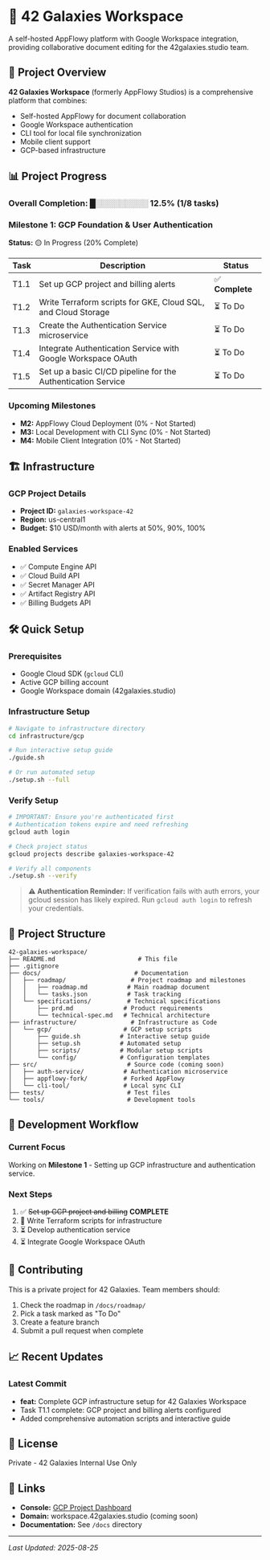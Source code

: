 # 🌌 42 Galaxies Workspace

A self-hosted AppFlowy platform with Google Workspace integration, providing collaborative document editing for the 42galaxies.studio team.

## 🚀 Project Overview

**42 Galaxies Workspace** (formerly AppFlowy Studios) is a comprehensive platform that combines:
- Self-hosted AppFlowy for document collaboration
- Google Workspace authentication
- CLI tool for local file synchronization
- Mobile client support
- GCP-based infrastructure

## 📊 Project Progress

### Overall Completion: █░░░░░░░░░ 12.5% (1/8 tasks)

### Milestone 1: GCP Foundation & User Authentication
**Status:** 🟡 In Progress (20% Complete)

| Task | Description | Status |
|------|-------------|--------|
| T1.1 | Set up GCP project and billing alerts | ✅ **Complete** |
| T1.2 | Write Terraform scripts for GKE, Cloud SQL, and Cloud Storage | ⏳ To Do |
| T1.3 | Create the Authentication Service microservice | ⏳ To Do |
| T1.4 | Integrate Authentication Service with Google Workspace OAuth | ⏳ To Do |
| T1.5 | Set up a basic CI/CD pipeline for the Authentication Service | ⏳ To Do |

### Upcoming Milestones
- **M2:** AppFlowy Cloud Deployment (0% - Not Started)
- **M3:** Local Development with CLI Sync (0% - Not Started)
- **M4:** Mobile Client Integration (0% - Not Started)

## 🏗️ Infrastructure

### GCP Project Details
- **Project ID:** `galaxies-workspace-42`
- **Region:** us-central1
- **Budget:** $10 USD/month with alerts at 50%, 90%, 100%

### Enabled Services
- ✅ Compute Engine API
- ✅ Cloud Build API
- ✅ Secret Manager API
- ✅ Artifact Registry API
- ✅ Billing Budgets API

## 🛠️ Quick Setup

### Prerequisites
- Google Cloud SDK (`gcloud` CLI)
- Active GCP billing account
- Google Workspace domain (42galaxies.studio)

### Infrastructure Setup
```bash
# Navigate to infrastructure directory
cd infrastructure/gcp

# Run interactive setup guide
./guide.sh

# Or run automated setup
./setup.sh --full
```

### Verify Setup
```bash
# IMPORTANT: Ensure you're authenticated first
# Authentication tokens expire and need refreshing
gcloud auth login

# Check project status
gcloud projects describe galaxies-workspace-42

# Verify all components
./setup.sh --verify
```

> **⚠️ Authentication Reminder:** If verification fails with auth errors, your gcloud session has likely expired. Run `gcloud auth login` to refresh your credentials.

## 📁 Project Structure

```
42-galaxies-workspace/
├── README.md                       # This file
├── .gitignore
├── docs/                          # Documentation
│   ├── roadmap/                  # Project roadmap and milestones
│   │   ├── roadmap.md           # Main roadmap document
│   │   └── tasks.json           # Task tracking
│   └── specifications/          # Technical specifications
│       ├── prd.md              # Product requirements
│       └── technical-spec.md   # Technical architecture
├── infrastructure/               # Infrastructure as Code
│   └── gcp/                    # GCP setup scripts
│       ├── guide.sh           # Interactive setup guide
│       ├── setup.sh           # Automated setup
│       ├── scripts/           # Modular setup scripts
│       └── config/            # Configuration templates
├── src/                         # Source code (coming soon)
│   ├── auth-service/           # Authentication microservice
│   ├── appflowy-fork/          # Forked AppFlowy
│   └── cli-tool/               # Local sync CLI
├── tests/                       # Test files
└── tools/                       # Development tools
```

## 🔄 Development Workflow

### Current Focus
Working on **Milestone 1** - Setting up GCP infrastructure and authentication service.

### Next Steps
1. ✅ ~~Set up GCP project and billing~~ **COMPLETE**
2. 🔄 Write Terraform scripts for infrastructure
3. ⏳ Develop authentication service
4. ⏳ Integrate Google Workspace OAuth

## 🤝 Contributing

This is a private project for 42 Galaxies. Team members should:
1. Check the roadmap in `/docs/roadmap/`
2. Pick a task marked as "To Do"
3. Create a feature branch
4. Submit a pull request when complete

## 📈 Recent Updates

### Latest Commit
- **feat:** Complete GCP infrastructure setup for 42 Galaxies Workspace
- Task T1.1 complete: GCP project and billing alerts configured
- Added comprehensive automation scripts and interactive guide

## 📝 License

Private - 42 Galaxies Internal Use Only

## 🔗 Links

- **Console:** [GCP Project Dashboard](https://console.cloud.google.com/home/dashboard?project=galaxies-workspace-42)
- **Domain:** workspace.42galaxies.studio (coming soon)
- **Documentation:** See `/docs` directory

---

*Last Updated: 2025-08-25*